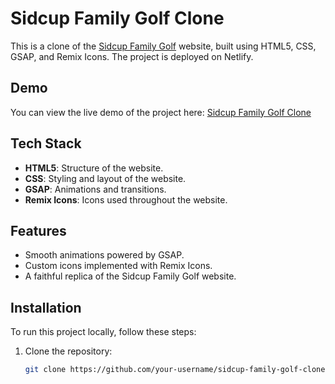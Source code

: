 # Sidcup Family Golf Clone

This is a clone of the [Sidcup Family Golf](https://sidcupfamilygolf.com/) website, built using HTML5, CSS, GSAP, and Remix Icons. The project is deployed on Netlify.

## Demo

You can view the live demo of the project here: [Sidcup Family Golf Clone](https://master--sidcup-family-clone-187.netlify.app/)

## Tech Stack

- **HTML5**: Structure of the website.
- **CSS**: Styling and layout of the website.
- **GSAP**: Animations and transitions.
- **Remix Icons**: Icons used throughout the website.

## Features

- Smooth animations powered by GSAP.
- Custom icons implemented with Remix Icons.
- A faithful replica of the Sidcup Family Golf website.

## Installation

To run this project locally, follow these steps:

1. Clone the repository:

   ```bash
   git clone https://github.com/your-username/sidcup-family-golf-clone.git
